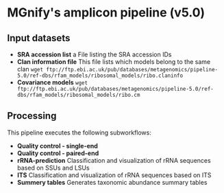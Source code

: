 # MGnify's amplicon pipeline (v5.0)

## Input datasets

- **SRA accession list** a File listing the SRA accession IDs
- **Clan information file** This file lists which models belong to the same clan `wget ftp://ftp.ebi.ac.uk/pub/databases/metagenomics/pipeline-5.0/ref-dbs/rfam_models/ribosomal_models/ribo.claninfo`
- **Covariance models** `wget ftp://ftp.ebi.ac.uk/pub/databases/metagenomics/pipeline-5.0/ref-dbs/rfam_models/ribosomal_models/ribo.cm`

## Processing

This pipeline executes the following subworkflows:

- **Quality control - single-end**
- **Quality control - paired-end**
- **rRNA-prediction** Classification and visualization of rRNA sequences based on SSUs and LSUs
- **ITS** Classification and visualization of rRNA sequences based on ITS
- **Summery tables** Generates taxonomic abundance summary tables